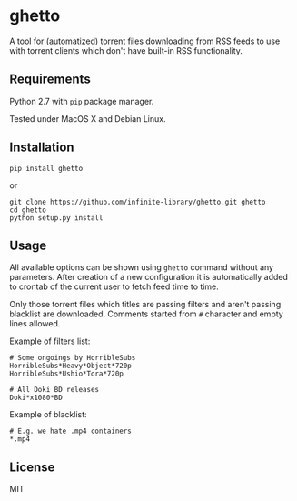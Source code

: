 ghetto
======

A tool for (automatized) torrent files downloading from RSS feeds to use
with torrent clients which don't have built-in RSS functionality.


Requirements
------------

Python 2.7 with `pip` package manager.

Tested under MacOS X and Debian Linux.


Installation
------------

    pip install ghetto

or

    git clone https://github.com/infinite-library/ghetto.git ghetto
    cd ghetto
    python setup.py install


Usage
-----

All available options can be shown using ``ghetto`` command without any
parameters. After creation of a new configuration it is automatically added to
crontab of the current user to fetch feed time to time.

Only those torrent files which titles are passing filters and aren't passing
blacklist are downloaded. Comments started from ``#`` character and empty lines
allowed.

Example of filters list:

```
# Some ongoings by HorribleSubs
HorribleSubs*Heavy*Object*720p
HorribleSubs*Ushio*Tora*720p

# All Doki BD releases
Doki*x1080*BD
```

Example of blacklist:
```
# E.g. we hate .mp4 containers
*.mp4
```

License
-------

MIT
